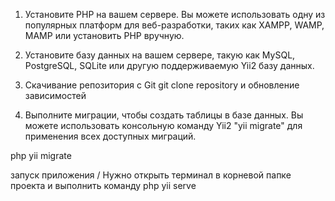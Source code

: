
1. Установите PHP на вашем сервере. Вы можете использовать одну из популярных платформ для веб-разработки, таких как XAMPP, WAMP, MAMP или установить PHP вручную.

2. Установите базу данных на вашем сервере, такую как MySQL, PostgreSQL, SQLite или другую поддерживаемую Yii2 базу данных.

3. Скачивание репозитория с Git git clone  repository и обновление зависимостей 

4. Выполните миграции, чтобы создать таблицы в базе данных. Вы можете использовать консольную команду Yii2 "yii migrate" для применения всех доступных миграций.

php yii migrate

запуск приложения / Нужно открыть терминал в корневой папке проекта и выполнить команду php yii serve
